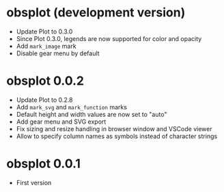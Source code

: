 # obsplot (development version)

* Update Plot to 0.3.0
* Since Plot 0.3.0, legends are now supported for color and opacity
* Add `mark_image` mark
* Disable gear menu by default

# obsplot 0.0.2

* Update Plot to 0.2.8
* Add `mark_svg` and `mark_function` marks
* Default height and width values are now set to "auto"
* Add gear menu and SVG export
* Fix sizing and resize handling in browser window and VSCode viewer
* Allow to specify column names as symbols instead of character strings

# obsplot 0.0.1

* First version
